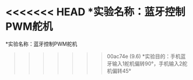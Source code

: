 <<<<<<< HEAD
*实验名称：蓝牙控制PWM舵机
=======
*实验名称：蓝牙控制PWM舵机
>>>>>>> 00ac74e (9.6)
*实验目的：手机蓝牙输入1舵机偏转90°，手机输入2舵机偏转45°